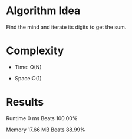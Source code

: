 # Algorithm Idea

Find the mind and iterate its digits to get the sum.

# Complexity

- Time: O(N)

- Space:O(1)

# Results

Runtime
0
ms
Beats
100.00%

Memory
17.66
MB
Beats
88.99%